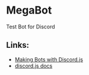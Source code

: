 # MegaBot
Test Bot for Discord

## Links:
-   [Making Bots with Discord.js](https://discordjs.guide)
-   [discord.js docs](https://discord.js.org/#/docs/main/stable/general/welcome)
